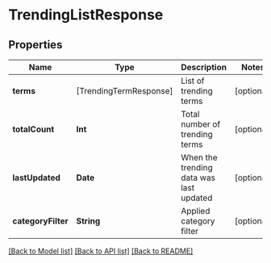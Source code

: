 # TrendingListResponse

## Properties
Name | Type | Description | Notes
------------ | ------------- | ------------- | -------------
**terms** | [TrendingTermResponse] | List of trending terms | [optional]
**totalCount** | **Int** | Total number of trending terms | [optional]
**lastUpdated** | **Date** | When the trending data was last updated | [optional]
**categoryFilter** | **String** | Applied category filter | [optional]

[[Back to Model list]](../README.md#documentation-for-models) [[Back to API list]](../README.md#documentation-for-api-endpoints) [[Back to README]](../README.md)
